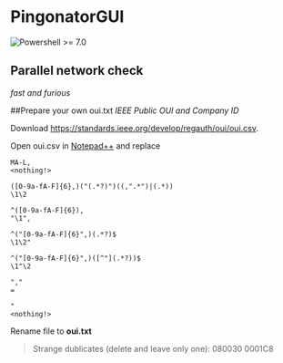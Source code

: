# PingonatorGUI

![Powershell >= 7.0](https://img.shields.io/badge/Powershell-%3E=7.0-blue.svg)

## Parallel network check

*fast and furious*

##Prepare your own oui.txt
*IEEE Public OUI and Company ID*

Download https://standards.ieee.org/develop/regauth/oui/oui.csv.

Open oui.csv in [Notepad++](https://notepad-plus-plus.org/downloads/) and replace 
```
MA-L,
<nothing!>
```
```
([0-9a-fA-F]{6},)("(.*?)")((,".*")|(.*))
\1\2
```
```
^([0-9a-fA-F]{6}),
"\1",
```
```
^("[0-9a-fA-F]{6}",)(.*?)$
\1\2"
```
```
^("[0-9a-fA-F]{6}",)([^"](.*?))$
\1"\2
```
```
","
=
```
```
"
<nothing!>
```
Rename file to **oui.txt**

>Strange dublicates (delete and leave only one):
080030 
0001C8


